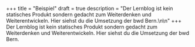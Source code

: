 +++
title = "Beispiel"
draft = true
description = "Der Lernblog ist kein statisches Produkt sondern gedacht zum Weiterdenken und Weiterentwickeln. Hier siehst du die Umsetzung der bwd Bern.\n\n"
+++
Der Lernblog ist kein statisches Produkt sondern gedacht zum Weiterdenken und Weiterentwickeln. Hier siehst du die Umsetzung der bwd Bern.



![]()